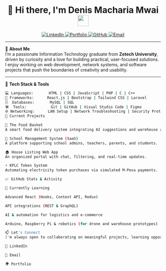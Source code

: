 <h1 align="center">👋 Hi there, I'm Denis Macharia Mwai <img src="https://media.giphy.com/media/hvRJCLFzcasrR4ia7z/giphy.gif" width="35px" /></h1>

<p align="center">
  <a href="https://linkedin.com/in/denis-macharia-a21508293">
    <img src="https://img.shields.io/badge/LinkedIn-Connect-blue?logo=linkedin" alt="LinkedIn">
  </a>
  <a href="https://denisportofolio.netlify.app/">
    <img src="https://img.shields.io/badge/Portfolio-Visit-blueviolet?logo=netlify&logoColor=white" alt="Portfolio">
  </a>
  <a href="https://github.com/deikas12">
    <img src="https://img.shields.io/badge/GitHub-Follow-black?logo=github" alt="GitHub">
  </a>
  <a href="mailto:deikasonline@gmail.com">
    <img src="https://img.shields.io/badge/Email-Contact-informational?logo=gmail" alt="Email">
  </a>
</p>

---

🎯 **About Me**  
I’m a passionate Information Technology graduate from **Zetech University**, driven by curiosity and a love for building practical, user-focused solutions. I enjoy working on web development, network systems, and software projects that push the boundaries of creativity and usability.

---

🧰 **Tech Stack & Tools**
```bash
💻 Languages:       HTML | CSS | JavaScript | PHP | C | C++
🧩 Frameworks:      React.js | Bootstrap | Tailwind CSS | Laravel
🗄️  Databases:       MySQL | SQL
🛠️  Tools:           Git | GitHub | Visual Studio Code | Figma
🌐 Networking:      LAN Setup | Network Troubleshooting | Security Protocols
🚀 Current Projects

🛒 The Food Basket
A smart food delivery system integrating AI suggestions and warehouse automation.

🏫 School Management System (SaaS)
A platform supporting school admins, teachers, parents, and students.

🏠 House Listing Web App
An organized portal with chat, filtering, and real-time updates.

⚡ KPLC Token System
Automating electricity token purchases via simulated M-Pesa payments.

📈 GitHub Stats & Activity

🌱 Currently Learning

Advanced React (Hooks, Context API, Redux)

API integrations (REST & GraphQL)

AI & automation for logistics and e-commerce

Arduino, Raspberry Pi & robotics (for drone and warehouse prototypes)

📫 Let's Connect
I'm always open to collaborating on meaningful projects, learning opportunities, and tech challenges!

💼 LinkedIn

📧 Email

🌍 Portfolio
